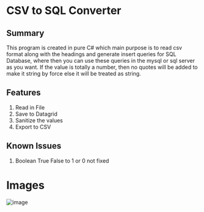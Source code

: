 
# CSV to SQL Converter
## Summary
This program is created in pure C# which main purpose is to read csv format along with the headings and generate insert queries for SQL Database, where then you can use these queries in the mysql or sql server as you want. If the value is totally a number, then no quotes will be added to make it string by force else it will be treated as string. 

## Features
1. Read in File
2. Save to Datagrid
3. Sanitize the values
4. Export to CSV


## Known Issues
1. Boolean True False to 1 or 0 not fixed


# Images
![image](https://github.com/XeroDays/CSVToSQLQuery/assets/38852291/a0e9f0a7-0e35-4a06-9f88-1cf7f0643348)
